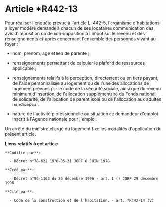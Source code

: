 # Article *R442-13

Pour réaliser l'enquête prévue à l'article L. 442-5, l'organisme d'habitations à loyer modéré demande à chacun de ses
locataires communication des avis d'imposition ou de non-imposition à l'impôt sur le revenu et des renseignements ci-après
concernant l'ensemble des personnes vivant au foyer :

- nom, prénom, âge et lien de parenté ;

- renseignements permettant de calculer le plafond de ressources applicable ;

- renseignements relatifs à la perception, directement ou en tiers payant, de l'aide personnalisée au logement ou de l'une
des allocations de logement prévues par le code de la sécurité sociale, ainsi que du revenu minimum d'insertion, de
l'allocation supplémentaire du Fonds national de solidarité, de l'allocation de parent isolé ou de l'allocation aux adultes
handicapés ;

- nature de l'activité professionnelle ou situation de demandeur d'emploi inscrit à l'Agence nationale pour l'emploi.

Un arrêté du ministre chargé du logement fixe les modalités d'application du présent article.

**Liens relatifs à cet article**

	**Codifié par**:

	  - Décret n°78-622 1978-05-31 JORF 8 JUIN 1978

	**Créé par**:

	  - Décret n°96-1163 du 26 décembre 1996 - art. 1 () JORF 29 décembre 1996

	**Cité par**:

	  - Code de la construction et de l'habitation. - art. *R442-14 (V)

